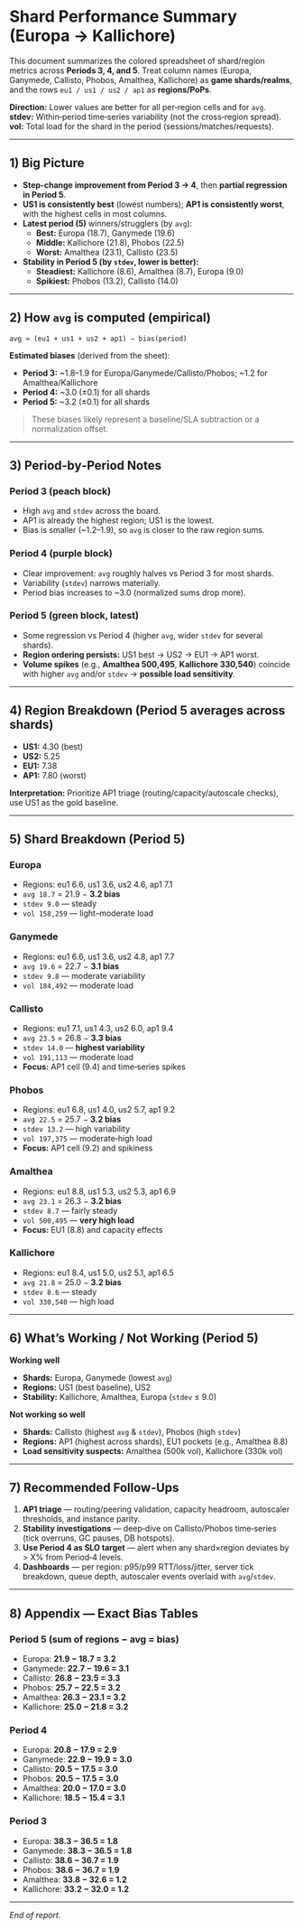 # Shard Performance Summary (Europa → Kallichore)

This document summarizes the colored spreadsheet of shard/region metrics across **Periods 3, 4, and 5**. Treat column names (Europa, Ganymede, Callisto, Phobos, Amalthea, Kallichore) as **game shards/realms**, and the rows `eu1 / us1 / us2 / ap1` as **regions/PoPs**.

**Direction:** Lower values are better for all per‑region cells and for `avg`.  
**stdev:** Within‑period time‑series variability (not the cross‑region spread).  
**vol:** Total load for the shard in the period (sessions/matches/requests).

---

## 1) Big Picture
- **Step‑change improvement from Period 3 → 4**, then **partial regression in Period 5**.
- **US1 is consistently best** (lowest numbers); **AP1 is consistently worst**, with the highest cells in most columns.
- **Latest period (5)** winners/strugglers (by `avg`):
  - **Best:** Europa (18.7), Ganymede (19.6)
  - **Middle:** Kallichore (21.8), Phobos (22.5)
  - **Worst:** Amalthea (23.1), Callisto (23.5)
- **Stability in Period 5 (by `stdev`, lower is better):**
  - **Steadiest:** Kallichore (8.6), Amalthea (8.7), Europa (9.0)
  - **Spikiest:** Phobos (13.2), Callisto (14.0)

---

## 2) How `avg` is computed (empirical)
`avg ≈ (eu1 + us1 + us2 + ap1) − bias(period)`

**Estimated biases** (derived from the sheet):
- **Period 3:** ~1.8–1.9 for Europa/Ganymede/Callisto/Phobos; ~1.2 for Amalthea/Kallichore
- **Period 4:** ~3.0 (±0.1) for all shards
- **Period 5:** ~3.2 (±0.1) for all shards

> These biases likely represent a baseline/SLA subtraction or a normalization offset.

---

## 3) Period‑by‑Period Notes

### Period 3 (peach block)
- High `avg` and `stdev` across the board.
- AP1 is already the highest region; US1 is the lowest.
- Bias is smaller (~1.2–1.9), so `avg` is closer to the raw region sums.

### Period 4 (purple block)
- Clear improvement: `avg` roughly halves vs Period 3 for most shards.
- Variability (`stdev`) narrows materially.
- Period bias increases to ~3.0 (normalized sums drop more).

### Period 5 (green block, latest)
- Some regression vs Period 4 (higher `avg`, wider `stdev` for several shards).
- **Region ordering persists:** US1 best → US2 → EU1 → AP1 worst.
- **Volume spikes** (e.g., **Amalthea 500,495**, **Kallichore 330,540**) coincide with higher `avg` and/or `stdev` → **possible load sensitivity**.

---

## 4) Region Breakdown (Period 5 averages across shards)
- **US1:** 4.30 (best)
- **US2:** 5.25
- **EU1:** 7.38
- **AP1:** 7.80 (worst)

**Interpretation:** Prioritize AP1 triage (routing/capacity/autoscale checks), use US1 as the gold baseline.

---

## 5) Shard Breakdown (Period 5)

### Europa
- Regions: eu1 6.6, us1 3.6, us2 4.6, ap1 7.1
- `avg 18.7` = 21.9 − **3.2 bias**
- `stdev 9.0` — steady
- `vol 158,259` — light–moderate load

### Ganymede
- Regions: eu1 6.6, us1 3.6, us2 4.8, ap1 7.7
- `avg 19.6` = 22.7 − **3.1 bias**
- `stdev 9.8` — moderate variability
- `vol 184,492` — moderate load

### Callisto
- Regions: eu1 7.1, us1 4.3, us2 6.0, ap1 9.4
- `avg 23.5` = 26.8 − **3.3 bias**
- `stdev 14.0` — **highest variability**
- `vol 191,113` — moderate load
- **Focus:** AP1 cell (9.4) and time‑series spikes

### Phobos
- Regions: eu1 6.8, us1 4.0, us2 5.7, ap1 9.2
- `avg 22.5` = 25.7 − **3.2 bias**
- `stdev 13.2` — high variability
- `vol 197,375` — moderate‑high load
- **Focus:** AP1 cell (9.2) and spikiness

### Amalthea
- Regions: eu1 8.8, us1 5.3, us2 5.3, ap1 6.9
- `avg 23.1` = 26.3 − **3.2 bias**
- `stdev 8.7` — fairly steady
- `vol 500,495` — **very high load**
- **Focus:** EU1 (8.8) and capacity effects

### Kallichore
- Regions: eu1 8.4, us1 5.0, us2 5.1, ap1 6.5
- `avg 21.8` = 25.0 − **3.2 bias**
- `stdev 8.6` — steady
- `vol 330,540` — high load

---

## 6) What’s Working / Not Working (Period 5)

**Working well**
- **Shards:** Europa, Ganymede (lowest `avg`)
- **Regions:** US1 (best baseline), US2
- **Stability:** Kallichore, Amalthea, Europa (`stdev` ≤ 9.0)

**Not working so well**
- **Shards:** Callisto (highest `avg` & `stdev`), Phobos (high `stdev`)
- **Regions:** AP1 (highest across shards), EU1 pockets (e.g., Amalthea 8.8)
- **Load sensitivity suspects:** Amalthea (500k vol), Kallichore (330k vol)

---

## 7) Recommended Follow‑Ups
1. **AP1 triage** — routing/peering validation, capacity headroom, autoscaler thresholds, and instance parity.
2. **Stability investigations** — deep‑dive on Callisto/Phobos time‑series (tick overruns, GC pauses, DB hotspots).
3. **Use Period 4 as SLO target** — alert when any shard×region deviates by > X% from Period‑4 levels.
4. **Dashboards** — per region: p95/p99 RTT/loss/jitter, server tick breakdown, queue depth, autoscaler events overlaid with `avg`/`stdev`.

---

## 8) Appendix — Exact Bias Tables

### Period 5 (sum of regions − avg = bias)
- Europa: **21.9 − 18.7 = 3.2**
- Ganymede: **22.7 − 19.6 = 3.1**
- Callisto: **26.8 − 23.5 = 3.3**
- Phobos: **25.7 − 22.5 = 3.2**
- Amalthea: **26.3 − 23.1 = 3.2**
- Kallichore: **25.0 − 21.8 = 3.2**

### Period 4
- Europa: **20.8 − 17.9 = 2.9**
- Ganymede: **22.9 − 19.9 = 3.0**
- Callisto: **20.5 − 17.5 = 3.0**
- Phobos: **20.5 − 17.5 = 3.0**
- Amalthea: **20.0 − 17.0 = 3.0**
- Kallichore: **18.5 − 15.4 = 3.1**

### Period 3
- Europa: **38.3 − 36.5 = 1.8**
- Ganymede: **38.3 − 36.5 = 1.8**
- Callisto: **38.6 − 36.7 = 1.9**
- Phobos: **38.6 − 36.7 = 1.9**
- Amalthea: **33.8 − 32.6 = 1.2**
- Kallichore: **33.2 − 32.0 = 1.2**

---

*End of report.*
